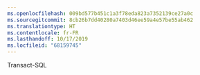 ```yaml
---
ms.openlocfilehash: 009bd577b451c1a3f78eda823a7352139ce27a0c
ms.sourcegitcommit: 8cb26b7dd40280a7403d46ee59a4e57be55ab462
ms.translationtype: HT
ms.contentlocale: fr-FR
ms.lasthandoff: 10/17/2019
ms.locfileid: "68159745"
---
```

 Transact\-SQL 